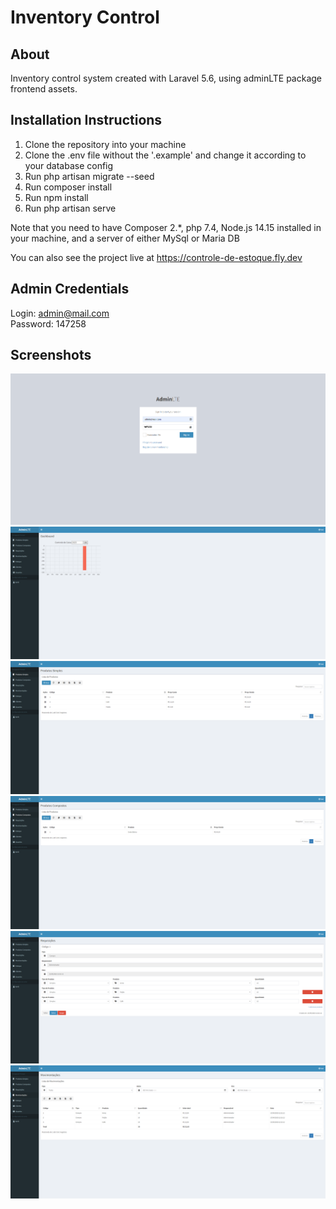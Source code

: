 # Inventory Control

## About

Inventory control system created with Laravel 5.6, using adminLTE package frontend assets. 

## Installation Instructions

1. Clone the repository into your machine
2. Clone the .env file without the '.example' and change it according to your database config
3. Run php artisan migrate --seed
4. Run composer install
5. Run npm install 
6. Run php artisan serve

Note that you need to have Composer 2.*, php 7.4, Node.js 14.15 installed in your machine, and a server of either MySql or Maria DB

You can also see the project live at https://controle-de-estoque.fly.dev

## Admin Credentials

Login: admin@mail.com  
Password: 147258

## Screenshots

![login](https://github.com/gsilverio7/controle-de-estoque/blob/main/screenshots/login.png)
![dashboard](https://github.com/gsilverio7/controle-de-estoque/blob/main/screenshots/dashboard.png)
![produtos_simples](https://github.com/gsilverio7/controle-de-estoque/blob/main/screenshots/produtos_simples.png)
![produtos_compostos](https://github.com/gsilverio7/controle-de-estoque/blob/main/screenshots/produtos_compostos.png)
![requisicao](https://github.com/gsilverio7/controle-de-estoque/blob/main/screenshots/requisicao.png)
![movimentacoes](https://github.com/gsilverio7/controle-de-estoque/blob/main/screenshots/movimentacoes.png)
